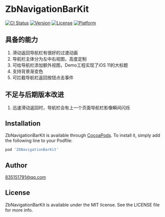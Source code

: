 # ZbNavigationBarKit

[![CI Status](https://img.shields.io/travis/835151791@qq.com/ZbNavigationBarKit.svg?style=flat)](https://travis-ci.org/835151791@qq.com/ZbNavigationBarKit)
[![Version](https://img.shields.io/cocoapods/v/ZbNavigationBarKit.svg?style=flat)](https://cocoapods.org/pods/ZbNavigationBarKit)
[![License](https://img.shields.io/cocoapods/l/ZbNavigationBarKit.svg?style=flat)](https://cocoapods.org/pods/ZbNavigationBarKit)
[![Platform](https://img.shields.io/cocoapods/p/ZbNavigationBarKit.svg?style=flat)](https://cocoapods.org/pods/ZbNavigationBarKit)

## 具备的能力

1. 滑动返回导航栏有很好的过渡动画
2. 导航栏主体分为左中右视图，高度定制
3. 可给导航栏添加额外视图，Demo工程实现了iOS 11的大标题
4. 支持背景渐变色
5. 可拦截导航栏返回按钮点击事件

## 不足与后期版本改进

1. 迅速滑动返回时，导航栏会有上一个页面导航栏影像瞬间闪烁

## Installation

ZbNavigationBarKit is available through [CocoaPods](https://cocoapods.org). To install
it, simply add the following line to your Podfile:

```ruby
pod 'ZbNavigationBarKit'
```

## Author

835151791@qq.com

## License

ZbNavigationBarKit is available under the MIT license. See the LICENSE file for more info.
